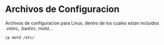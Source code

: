 # Archivos de Configuracion
Archivos de configuracion para Linux, dentro de los cuales 
estan incluidos .vimrc, .bashrc, motd...

`cp motd /etc/`
